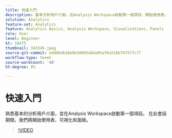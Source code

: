 ```yaml
---
title: 快速入門
description: 基本分析用戶介面，在Analysis Workspace啟動第一個項目，開始使用表、可視化和面板。
solution: Analytics
feature-set: Analytics
feature: Analytics Basics, Analysis Workspace, Visualizations, Panels
role: User
level: Beginner
kt: 10475
thumbnail: 343349.jpeg
source-git-commit: edd0bdb28a9b3d065a64a95af6a216b747577c77
workflow-type: tm+mt
source-wordcount: '48'
ht-degree: 8%

---
```


# 快速入門

熟悉基本的分析用戶介面，並在Analysis Workspace啟動第一個項目。 在此會話期間，我們將開始使用表、可視化和面板。

>[!VIDEO](https://video.tv.adobe.com/v/343349/?quality=12&learn=on)
